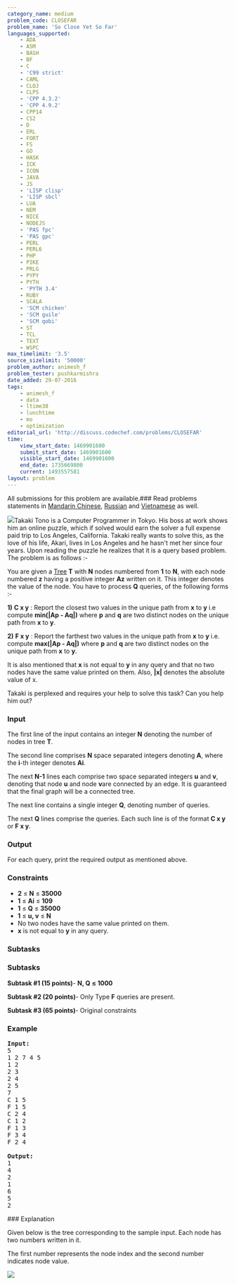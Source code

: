 ```yaml
---
category_name: medium
problem_code: CLOSEFAR
problem_name: 'So Close Yet So Far'
languages_supported:
    - ADA
    - ASM
    - BASH
    - BF
    - C
    - 'C99 strict'
    - CAML
    - CLOJ
    - CLPS
    - 'CPP 4.3.2'
    - 'CPP 4.9.2'
    - CPP14
    - CS2
    - D
    - ERL
    - FORT
    - FS
    - GO
    - HASK
    - ICK
    - ICON
    - JAVA
    - JS
    - 'LISP clisp'
    - 'LISP sbcl'
    - LUA
    - NEM
    - NICE
    - NODEJS
    - 'PAS fpc'
    - 'PAS gpc'
    - PERL
    - PERL6
    - PHP
    - PIKE
    - PRLG
    - PYPY
    - PYTH
    - 'PYTH 3.4'
    - RUBY
    - SCALA
    - 'SCM chicken'
    - 'SCM guile'
    - 'SCM qobi'
    - ST
    - TCL
    - TEXT
    - WSPC
max_timelimit: '3.5'
source_sizelimit: '50000'
problem_author: animesh_f
problem_tester: pushkarmishra
date_added: 29-07-2016
tags:
    - animesh_f
    - data
    - ltime38
    - lunchtime
    - mo
    - optimization
editorial_url: 'http://discuss.codechef.com/problems/CLOSEFAR'
time:
    view_start_date: 1469901600
    submit_start_date: 1469901600
    visible_start_date: 1469901600
    end_date: 1735669800
    current: 1493557581
layout: problem
---
```

All submissions for this problem are available.###  Read problems statements in [Mandarin Chinese](http://www.codechef.com/download/translated/LTIME38/mandarin/CLOSEFAR.pdf), [Russian](http://www.codechef.com/download/translated/LTIME38/russian/CLOSEFAR.pdf) and [Vietnamese](http://www.codechef.com/download/translated/LTIME38/vietnamese/CLOSEFAR.pdf) as well.

![](https://codechef_shared.s3.amazonaws.com/upfiles/5cm.jpg)Takaki Tono is a Computer Programmer in Tokyo. His boss at work shows him an online puzzle, which if solved would earn the solver a full expense paid trip to Los Angeles, California. Takaki really wants to solve this, as the love of his life, Akari, lives in Los Angeles and he hasn't met her since four years. Upon reading the puzzle he realizes that it is a query based problem. The problem is as follows :-

You are given a [Tree](https://en.wikipedia.org/wiki/Tree_(graph_theory)) **T** with **N** nodes numbered from **1** to **N**, with each node numbered **z** having a positive integer **Az** written on it. This integer denotes the value of the node. You have to process **Q** queries, of the following forms :-

**1)** **C x y** : Report the closest two values in the unique path from **x** to **y** i.e compute **min(|Ap - Aq|)** where **p** and **q** are two distinct nodes on the unique path from **x** to **y**.

**2)** **F x y** : Report the farthest two values in the unique path from **x** to **y** i.e. compute **max(|Ap - Aq|)** where **p** and **q** are two distinct nodes on the unique path from **x** to **y**.

It is also mentioned that **x** is not equal to **y** in any query and that no two nodes have the same value printed on them. Also, **|x|** denotes the absolute value of x.

Takaki is perplexed and requires your help to solve this task? Can you help him out?

### Input

The first line of the input contains an integer **N** denoting the number of nodes in tree **T**.

The second line comprises **N** space separated integers denoting **A**, where the **i**-th integer denotes **Ai**.

The next **N-1** lines each comprise two space separated integers **u** and **v**, denoting that node **u** and node **v**are connected by an edge. It is guaranteed that the final graph will be a connected tree.

The next line contains a single integer **Q**, denoting number of queries.

The next **Q** lines comprise the queries. Each such line is of the format **C x y** or **F x y**.

### Output

For each query, print the required output as mentioned above.

### Constraints

- **2** ≤ **N** ≤ **35000**
- **1** ≤ **Ai** ≤ **109**
- **1** ≤ **Q** ≤ **35000**
- **1** ≤ **u, v** ≤ **N**
- No two nodes have the same value printed on them.
- **x** is not equal to **y** in any query.

### Subtasks

### Subtasks

**Subtask #1 (15 points)**- **N, Q** **≤ 1000**

 **Subtask #2 (20 points)**- Only Type **F** queries are present.

 **Subtask #3 (65 points)**- Original constraints

### Example

<pre><b>Input:</b>
<tt>5
1 2 7 4 5
1 2
2 3
2 4
2 5
7
C 1 5
F 1 5
C 2 4
C 1 2
F 1 3
F 3 4
F 2 4</tt>

<b>Output:</b>
<tt>1
4
2
1
6
5
2</tt>
</pre>### Explanation

Given below is the tree corresponding to the sample input. Each node has two numbers written in it.

The first number represents the node index and the second number indicates node value.

![](https://codechef_shared.s3.amazonaws.com/upfiles/Tree.png)

